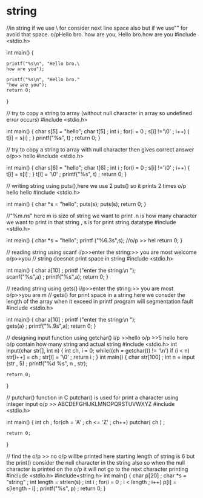 # string
//in string if we use \ for consider next line space also but if we use"" for avoid that space. o/pHello bro.    how are you, Hello bro.how are you
#include <stdio.h>

int main() {
   
    printf("%s\n", "Hello bro.\
    how are you");

    printf("%s\n", "Hello bro."
    "how are you");
    return 0;
}






// try to copy a string to array (without null character in array so undefined error occurs)
#include <stdio.h>

int main() {
   char s[5] = "hello";
   char t[5] ;
   int i ;
   for(i = 0 ; s[i] !='\0' ; i++)
   {
       t[i] = s[i] ;
   }
    printf("%s", t) ;
    return 0;
}







// try to copy a string to array with null character then gives correct answer o/p>> hello
#include <stdio.h>

int main() {
   char s[6] = "hello";
   char t[6] ;
   int i ;
   for(i = 0 ; s[i] !='\0' ; i++)
   {
       t[i] = s[i] ;
   }
   t[i] = '\0' ;
    printf("%s", t) ;
    return 0;
}










// writing string using puts(),here we use 2 puts() so it prints 2 times o/p hello hello
#include <stdio.h>

int main() {
    char *s = "hello";
    puts(s);
    puts(s);
    return 0;
}





//"%m.ns" here m is size of string we want to print .n is how many character we want to print in that string , s is for print string datatype
#include <stdio.h>

int main() {
    char *s = "hello";
   printf ("%6.3s",s);      //o/p >> hel
    return 0;
}





// reading  string using scanf i/p>>enter the string:>>   you are most welcome         o/p>>you
// string doesnot print space in string
#include <stdio.h>

int main() {
    char a[10] ;
   printf ("enter the string:\n ");     
   scanf("%s",a) ;
   printf("%s",a);
    return 0;
}




// reading  string using gets() i/p>>enter the string:>>  you are most           o/p>>you are m
// gets() for print space in a string.here we consder the length of the array when it exceed in printf program will segmentation fault 
#include <stdio.h>

int main() {
    char a[10] ;
   printf ("enter the string:\n ");     
   gets(a) ;
   printf("%.9s",a);
    return 0;
}






// designing input function using getchar() i/p >>hello o/p >>5 hello  here o/p contain how many string and actual string 
#include <stdio.h>
int input(char str[], int n)
{
    int ch, i = 0;
    while((ch = getchar()) != '\n')
    if (i < n)
    str[i++] = ch ;
    str[i] = '\0' ;
    return i ;
}
int main() {
    char str[100] ;
    int n = input (str , 5) ;
    printf("%d %s", n , str);

    return 0;
}







// putchar() function in C putchar() is used for print a character  using integer input  o/p >> ABCDEFGHIJKLMNOPQRSTUVWXYZ
#include <stdio.h>

int main() {
    int ch ;
    for(ch = 'A' ; ch <= 'Z' ; ch++)
    putchar( ch ) ;

    return 0;
}








// find the o/p >> no o/p willbe printed here starting length of string is 6 but the  print() consider the null character in the string also so when the null character is printed on the o/p it will not go to the next  character printing 
#include <stdio.h>
#include<string.h>
int main() {
    char p[20] ;
    char *s = "string" ;
    int length = strlen(s) ;
    int i ;
    for(i = 0 ; i < length ; i++)
    p[i] = s[length - i] ;
    printf("%s", p) ;
    return 0;
}











